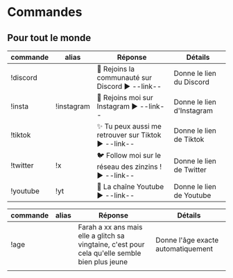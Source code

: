 # Commandes

## Pour tout le monde

| commande           | alias              | Réponse                                                              | Détails                                                              |
| ------------------ | ------------------ | -------------------------------------------------------------------- | -------------------------------------------------------------------- |
| !discord           |                    | 💬 Rejoins la communauté sur Discord ▶ --link--                     | Donne le lien du Discord                                             |
| !insta             | !instagram         | 📸 Rejoins moi sur Instagram ▶ --link--                             | Donne le lien d'Instagram                                            |
| !tiktok            |                    | ✨ Tu peux aussi me retrouver sur Tiktok ▶ --link--                 | Donne le lien de Tiktok                                              |
| !twitter           | !x                 | 🐦  Follow moi sur le réseau des zinzins ! ▶ --link--               | Donne le lien de Twitter                                             |
| !youtube           | !yt                | 🎥 La chaîne Youtube ▶ --link--                                     | Donne le lien de Youtube                                             |

| commande           | alias              | Réponse                                                                                                     | Détails                                                              |
| ------------------ | ------------------ | ----------------------------------------------------------------------------------------------------------- | -------------------------------------------------------------------- |
| !age               |                    | Farah a xx ans mais elle a glitch sa vingtaine, c'est pour cela qu'elle semble bien plus jeune              | Donne l'âge exacte automatiquement                                   |
|                    |                    |                                                                                                             |                                                                      |
